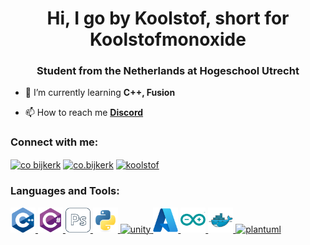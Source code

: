 <h1 align="center">Hi, I go by Koolstof, short for Koolstofmonoxide</h1>
<h3 align="center">Student from the Netherlands at Hogeschool Utrecht</h3>

- 🌱 I’m currently learning **C++, Fusion**

- 📫 How to reach me **[Discord](https://discord.gg/users/369857637740838912/)**

<h3 align="left">Connect with me:</h3>
<p align="left">
   <a href="https://linkedin.com/in/co-bijkerk" target="blank"><img align="center"
      src="https://raw.githubusercontent.com/rahuldkjain/github-profile-readme-generator/master/src/images/icons/Social/linked-in-alt.svg"
      alt="co bijkerk" height="30" width="40" /></a>
   <a href="https://instagram.com/co.bijkerk" target="blank"><img align="center"
      src="https://raw.githubusercontent.com/rahuldkjain/github-profile-readme-generator/master/src/images/icons/Social/instagram.svg"
      alt="co.bijkerk" height="30" width="40" /></a>
   <a href="https://www.leetcode.com/koolstof" target="blank"><img align="center"
      src="https://raw.githubusercontent.com/rahuldkjain/github-profile-readme-generator/master/src/images/icons/Social/leet-code.svg"
      alt="koolstof" height="30" width="40" /></a>
</p>
<h3 align="left">Languages and Tools:</h3>
<p align="left"> 
   <a href="https://www.w3schools.com/cpp/" target="_blank" rel="noreferrer"> 
      <img src="https://raw.githubusercontent.com/devicons/devicon/master/icons/cplusplus/cplusplus-original.svg" alt="cplusplus" width="40" height="40" /> 
   </a> 
   <a href="https://www.w3schools.com/cs/" target="_blank" rel="noreferrer"> 
      <img src="https://raw.githubusercontent.com/devicons/devicon/master/icons/csharp/csharp-original.svg" alt="csharp" width="40" height="40" /> 
   </a> 
   <a href="https://www.photoshop.com/en" target="_blank" rel="noreferrer"> 
      <img src="https://raw.githubusercontent.com/devicons/devicon/master/icons/photoshop/photoshop-line.svg" alt="photoshop" width="40" height="40" /> 
   </a> 
   <a href="https://www.python.org" target="_blank" rel="noreferrer"> 
      <img src="https://raw.githubusercontent.com/devicons/devicon/master/icons/python/python-original.svg" alt="python" width="40" height="40" /> 
   </a> 
   <a href="https://unity.com/" target="_blank" rel="noreferrer">
      <img src="https://www.vectorlogo.zone/logos/unity3d/unity3d-icon.svg" alt="unity" width="40" height="40" /> 
   </a>
   <a href="https://azure.microsoft.com/" target="_blank" rel="noreferrer"> 
      <img src="https://raw.githubusercontent.com/devicons/devicon/master/icons/azure/azure-original.svg" alt="azure" width="40" height="40" /> 
   </a>
   <a href="https://www.arduino.cc/" target="_blank" rel="noreferrer"> 
      <img src="https://raw.githubusercontent.com/devicons/devicon/master/icons/arduino/arduino-original.svg" alt="arduino" width="40" height="40" /> 
   </a>
   <a href="https://www.docker.com/" target="_blank" rel="noreferrer"> 
      <img src="https://raw.githubusercontent.com/devicons/devicon/master/icons/docker/docker-original.svg" alt="docker" width="40" height="40" /> 
   </a>
   <a href="https://plantuml.com/" target="_blank" rel="noreferrer"> 
      <img src="https://upload.wikimedia.org/wikipedia/commons/thumb/3/30/Plantuml_Logo.svg/1920px-Plantuml_Logo.svg.png" alt="plantuml" width="40" height="40" /> 
   </a>
</p>

